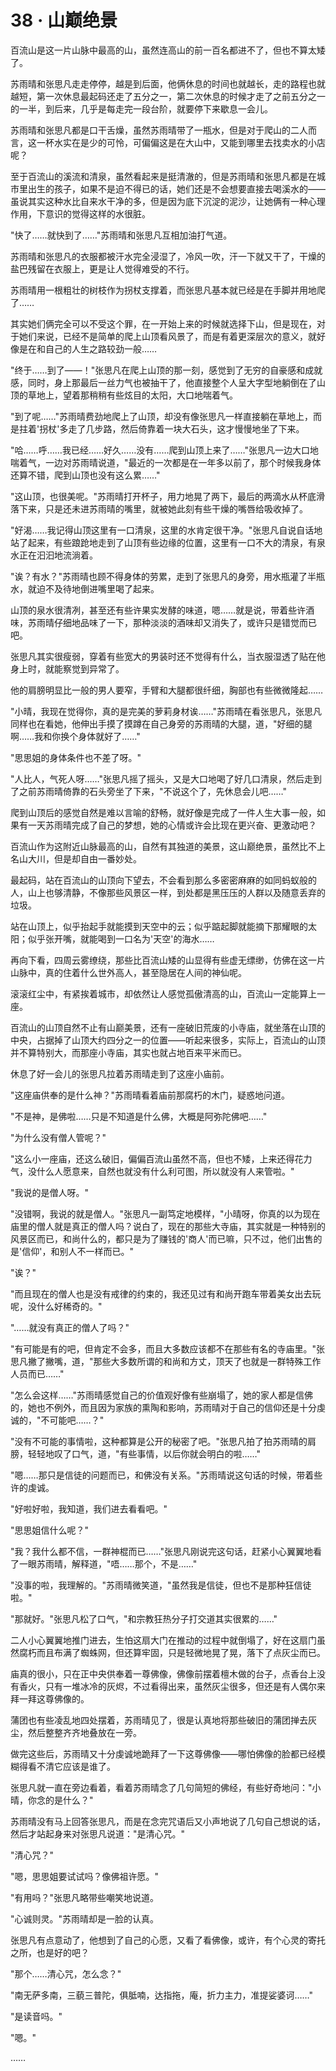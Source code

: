<link rel="stylesheet" href="../styles/text.css" />
<h1>38 · 山巅绝景</h1>

百流山是这一片山脉中最高的山，虽然连高山的前一百名都进不了，但也不算太矮了。

苏雨晴和张思凡走走停停，越是到后面，他俩休息的时间也就越长，走的路程也就越短，第一次休息最起码还走了五分之一，第二次休息的时候才走了之前五分之一的一半，到后来，几乎是每走完一段台阶，就要停下来歇息一会儿。

苏雨晴和张思凡都是口干舌燥，虽然苏雨晴带了一瓶水，但是对于爬山的二人而言，这一杯水实在是少的可怜，可偏偏这是在大山中，又能到哪里去找卖水的小店呢？

至于百流山的溪流和清泉，虽然看起来是挺清澈的，但是苏雨晴和张思凡都是在城市里出生的孩子，如果不是迫不得已的话，她们还是不会想要直接去喝溪水的——虽说其实这种水比自来水干净的多，但是因为底下沉淀的泥沙，让她俩有一种心理作用，下意识的觉得这样的水很脏。

"快了……就快到了……"苏雨晴和张思凡互相加油打气道。

苏雨晴和张思凡的衣服都被汗水完全浸湿了，冷风一吹，汗一下就又干了，干燥的盐巴残留在衣服上，更是让人觉得难受的不行。

苏雨晴用一根粗壮的树枝作为拐杖支撑着，而张思凡基本就已经是在手脚并用地爬了……

其实她们俩完全可以不受这个罪，在一开始上来的时候就选择下山，但是现在，对于她们来说，已经不是简单的爬上山顶看风景了，而是有着更深层次的意义，就好像是在和自己的人生之路较劲一般……

"终于……到了——！"张思凡在爬上山顶的那一刻，感觉到了无穷的自豪感和成就感，同时，身上那最后一丝力气也被抽干了，他直接整个人呈大字型地躺倒在了山顶的草地上，望着那稍稍有些炫目的太阳，大口地喘着气。

"到了呢……"苏雨晴费劲地爬上了山顶，却没有像张思凡一样直接躺在草地上，而是拄着'拐杖'多走了几步路，然后倚靠着一块大石头，这才慢慢地坐了下来。

"哈……呼……我已经……好久……没有……爬到山顶上来了……"张思凡一边大口地喘着气，一边对苏雨晴说道，"最近的一次都是在一年多以前了，那个时候我身体还算不错，爬到山顶也没有这么累……"

"这山顶，也很美呢。"苏雨晴打开杯子，用力地晃了两下，最后的两滴水从杯底滑落下来，只是还未进苏雨晴的嘴里，就被她此刻有些干燥的嘴唇给吸收掉了。

"好渴……我记得山顶这里有一口清泉，这里的水肯定很干净。"张思凡自说自话地站了起来，有些踉跄地走到了山顶有些边缘的位置，这里有一口不大的清泉，有泉水正在汩汩地流淌着。

"诶？有水？"苏雨晴也顾不得身体的劳累，走到了张思凡的身旁，用水瓶灌了半瓶水，就迫不及待地倒进嘴里喝了起来。

山顶的泉水很清冽，甚至还有些许果实发酵的味道，嗯……就是说，带着些许酒味，苏雨晴仔细地品味了一下，那种淡淡的酒味却又消失了，或许只是错觉而已吧。

张思凡其实很瘦弱，穿着有些宽大的男装时还不觉得有什么，当衣服湿透了贴在他身上时，就能察觉到异常了。

他的肩膀明显比一般的男人要窄，手臂和大腿都很纤细，胸部也有些微微隆起……

"小晴，我现在觉得你，真的是完美的萝莉身材诶……"苏雨晴在看张思凡，张思凡同样也在看她，他伸出手摸了摸蹲在自己身旁的苏雨晴的大腿，道，"好细的腿啊……我和你换个身体就好了……"

"思思姐的身体条件也不差了呀。"

"人比人，气死人呀……"张思凡摇了摇头，又是大口地喝了好几口清泉，然后走到了之前苏雨晴倚靠的石头旁坐了下来，"不说这个了，先休息会儿吧……"

爬到山顶后的感觉自然是难以言喻的舒畅，就好像是完成了一件人生大事一般，如果有一天苏雨晴完成了自己的梦想，她的心情或许会比现在更兴奋、更激动吧？

百流山作为这附近山脉最高的山，自然有其独道的美景，这山巅绝景，虽然比不上名山大川，但是却自由一番妙处。

最起码，站在百流山的山顶向下望去，不会看到那么多密密麻麻的如同蚂蚁般的人，山上也够清静，不像那些风景区一样，到处都是黑压压的人群以及随意丢弃的垃圾。

站在山顶上，似乎抬起手就能摸到天空中的云；似乎踮起脚就能摘下那耀眼的太阳；似乎张开嘴，就能喝到一口名为'天空'的海水……

再向下看，四周云雾缭绕，那些比百流山矮的山显得有些虚无缥缈，仿佛在这一片山脉中，真的住着什么世外高人，甚至隐居在人间的神仙呢。

滚滚红尘中，有紧挨着城市，却依然让人感觉孤傲清高的山，百流山一定能算上一座。

百流山的山顶自然不止有山巅美景，还有一座破旧荒废的小寺庙，就坐落在山顶的中央，占据掉了山顶大约四分之一的位置——听起来很多，实际上，百流山的山顶并不算特别大，而那座小寺庙，其实也就占地百来平米而已。

休息了好一会儿的张思凡拉着苏雨晴走到了这座小庙前。

"这座庙供奉的是什么神？"苏雨晴看着庙前那腐朽的木门，疑惑地问道。

"不是神，是佛啦……只是不知道是什么佛，大概是阿弥陀佛吧……"

"为什么没有僧人管呢？"

"这么小一座庙，还这么破旧，偏偏百流山虽然不高，但也不矮，上来还得花力气，没什么人愿意来，自然也就没有什么利可图，所以就没有人来管啦。"

"我说的是僧人呀。"

"没错啊，我说的就是僧人。"张思凡一副笃定地模样，"小晴呀，你真的以为现在庙里的僧人就是真正的僧人吗？说白了，现在的那些大寺庙，其实就是一种特别的风景区而已，和尚什么的，都只是为了赚钱的'商人'而已嘛，只不过，他们出售的是'信仰'，和别人不一样而已。"

"诶？"

"而且现在的僧人也是没有戒律的约束的，我还见过有和尚开跑车带着美女出去玩呢，没什么好稀奇的。"

"……就没有真正的僧人了吗？"

"有可能是有的吧，但肯定不会多，而且大多数应该都不在那些有名的寺庙里。"张思凡撇了撇嘴，道，"那些大多数所谓的和尚和方丈，顶天了也就是一群特殊工作人员而已……"

"怎么会这样……"苏雨晴感觉自己的价值观好像有些崩塌了，她的家人都是信佛的，她也不例外，而且因为家族的熏陶和影响，苏雨晴对于自己的信仰还是十分虔诚的，"不可能吧……？"

"没有不可能的事情啦，这种都算是公开的秘密了吧。"张思凡拍了拍苏雨晴的肩膀，轻轻地叹了口气，道，"有些事情，以后你就会明白的啦……"

"嗯……那只是信徒的问题而已，和佛没有关系。"苏雨晴说这句话的时候，带着些许的虔诚。

"好啦好啦，我知道，我们进去看看吧。"

"思思姐信什么呢？"

"我？我什么都不信，一群神棍而已……"张思凡刚说完这句话，赶紧小心翼翼地看了一眼苏雨晴，解释道，"唔……那个，不是……"

"没事的啦，我理解的。"苏雨晴微笑道，"虽然我是信徒，但也不是那种狂信徒啦。"

"那就好。"张思凡松了口气，"和宗教狂热分子打交道其实很累的……"

二人小心翼翼地推门进去，生怕这扇大门在推动的过程中就倒塌了，好在这扇门虽然腐朽而且布满了蜘蛛网，但还算牢固，只是轻微地晃了晃，落下了点灰尘而已。

庙真的很小，只在正中央供奉着一尊佛像，佛像前摆着檀木做的台子，点香台上没有香火，只有一堆冰冷的灰烬，不过看得出来，虽然灰尘很多，但还是有人偶尔来拜一拜这尊佛像的。

蒲团也有些凌乱地四处摆着，苏雨晴见了，很是认真地将那些破旧的蒲团掸去灰尘，然后整整齐齐地叠放在一旁。

做完这些后，苏雨晴又十分虔诚地跪拜了一下这尊佛像——哪怕佛像的脸都已经模糊得看不清它应该是谁了。

张思凡就一直在旁边看着，看着苏雨晴念了几句简短的佛经，有些好奇地问："小晴，你念的是什么？"

苏雨晴没有马上回答张思凡，而是在念完咒语后又小声地说了几句自己想说的话，然后才站起身来对张思凡说道："是清心咒。"

"清心咒？"

"嗯，思思姐要试试吗？像佛祖许愿。"

"有用吗？"张思凡略带些嘲笑地说道。

"心诚则灵。"苏雨晴却是一脸的认真。

张思凡有点意动了，他想到了自己的心愿，又看了看佛像，或许，有个心灵的寄托之所，也是好的吧？

"那个……清心咒，怎么念？"

"南无萨多南，三藐三普陀，俱胝喃，达指拖，庵，折力主力，准提娑婆诃……"

"是读音吗。"

"嗯。"

……
